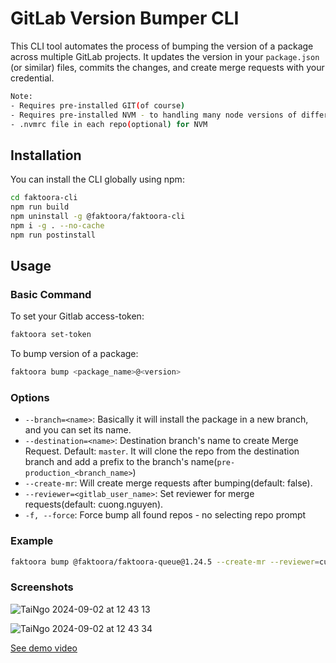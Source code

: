 # GitLab Version Bumper CLI

This CLI tool automates the process of bumping the version of a package across multiple GitLab projects. It updates the version in your `package.json` (or similar) files, commits the changes, and create merge requests with your credential.

```bash
Note:
- Requires pre-installed GIT(of course)
- Requires pre-installed NVM - to handling many node versions of different repo - default: current global node version
- .nvmrc file in each repo(optional) for NVM

```

## Installation

You can install the CLI globally using npm:

```bash
cd faktoora-cli
npm run build
npm uninstall -g @faktoora/faktoora-cli
npm i -g . --no-cache
npm run postinstall
```

## Usage

### Basic Command

To set your Gitlab access-token:

```bash
faktoora set-token
```

To bump version of a package:

```bash
faktoora bump <package_name>@<version>
```

### Options

- `--branch=<name>`: Basically it will install the package in a new branch, and you can set its name.
- `--destination=<name>`: Destination branch's name to create Merge Request. Default: `master`.  It will clone the repo from the destination branch and add a prefix to the branch's name(`pre-production_<branch_name>`)
- `--create-mr`: Will create merge requests after bumping(default: false).
- `--reviewer=<gitlab_user_name>`: Set reviewer for merge requests(default: cuong.nguyen).
- `-f, --force`: Force bump all found repos - no selecting repo prompt

### Example

```bash
faktoora bump @faktoora/faktoora-queue@1.24.5 --create-mr --reviewer=cuong.nguyen --destination=dev1 --branch=my-feat-branch-name
```

### Screenshots
![TaiNgo 2024-09-02 at 12 43 13](https://github.com/user-attachments/assets/cc4c6f44-1d3c-415a-885e-d844dcb77399)


![TaiNgo 2024-09-02 at 12 43 34](https://github.com/user-attachments/assets/1ff44ff2-fc6b-4a3d-9c8d-311b4303c22a)

[See demo video](https://drive.google.com/file/d/1-QsLonYS1pwBLBrCN-PptGNW1Mwj2l4A/view)


